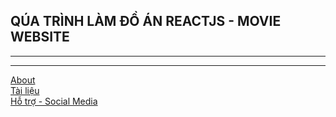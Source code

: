 ## QÚA TRÌNH LÀM ĐỒ ÁN REACTJS - MOVIE WEBSITE

___

---
[About](http://dev.nodeca.com)
<br/>
[Tài liệu](http://dev.nodeca.com)
<br/>
[Hỗ trợ - Social Media](http://dev.nodeca.com)
